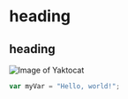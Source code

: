 # heading 
## heading 
![Image of Yaktocat](https://octodex.github.com/images/yaktocat.png)
``` javascript
var myVar = "Hello, world!";
```
